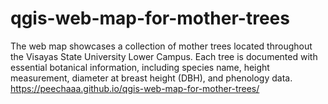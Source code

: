 # qgis-web-map-for-mother-trees
The web map showcases a collection of mother trees located throughout the Visayas State University Lower Campus. Each tree is documented with essential botanical information, including species name, height measurement, diameter at breast height (DBH), and phenology data. 
https://peechaaa.github.io/qgis-web-map-for-mother-trees/
